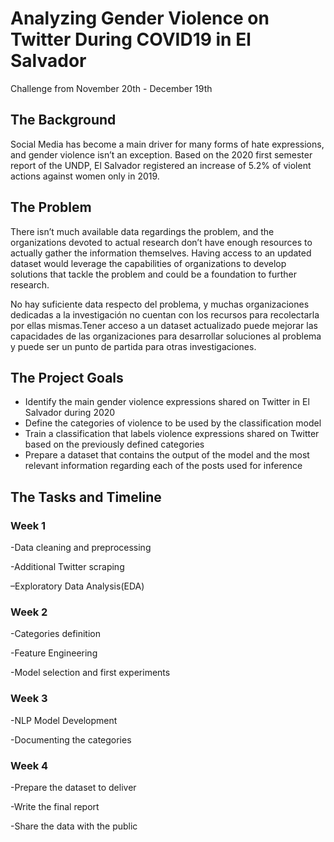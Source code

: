 # Analyzing Gender Violence on Twitter During COVID19 in El Salvador
Challenge from November 20th - December 19th

## The Background 
Social Media has become a main driver for many forms of hate expressions, and gender violence isn’t an exception. Based on the 2020 first semester report of the UNDP, El Salvador registered an increase of 5.2% of violent actions against women only in 2019.

## The Problem
There isn’t much available data regardings the problem, and the organizations devoted to actual research don’t have enough resources to actually gather the information themselves. Having access to an updated dataset would leverage the capabilities of organizations to develop solutions that tackle the problem and could be a foundation to further research.

No hay suficiente data respecto del problema, y muchas organizaciones dedicadas a la investigación no cuentan con los recursos para recolectarla por ellas mismas.Tener acceso a un dataset actualizado puede mejorar las capacidades de las organizaciones para desarrollar soluciones al problema y puede ser un punto de partida para otras investigaciones.

## The Project Goals
* Identify the main gender violence expressions shared on Twitter in El Salvador during 2020
* Define the categories of violence to be used by the classification model
* Train a classification that labels violence expressions shared on Twitter based on the previously defined categories
* Prepare a dataset that contains the output of the model and the most relevant information regarding each of the posts used for inference

## The Tasks and Timeline
### Week 1
-Data cleaning and preprocessing 

-Additional Twitter scraping

–Exploratory Data Analysis(EDA)
### Week 2
-Categories definition

-Feature Engineering

-Model selection and first experiments
### Week 3
-NLP Model Development

-Documenting the categories
### Week 4
-Prepare the dataset to deliver

-Write the final report

-Share the data with the public
